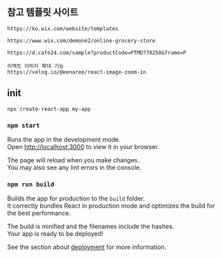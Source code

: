 ## 참고 템플릿 사이트

```
https://ko.wix.com/website/templates

https://www.wix.com/demone2/online-grocery-store

https://d.cafe24.com/sample?productCode=PTMD778258&frame=P

리액트 이미지 확대 기능
https://velog.io/@eenaree/react-image-zoom-in
```

## init

```
npx create-react-app my-app
```

### `npm start`

Runs the app in the development mode.\
Open [http://localhost:3000](http://localhost:3000) to view it in your browser.

The page will reload when you make changes.\
You may also see any lint errors in the console.

### `npm run build`

Builds the app for production to the `build` folder.\
It correctly bundles React in production mode and optimizes the build for the best performance.

The build is minified and the filenames include the hashes.\
Your app is ready to be deployed!

See the section about [deployment](https://facebook.github.io/create-react-app/docs/deployment) for more information.
